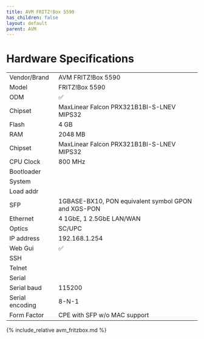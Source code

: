 ```yaml
---
title: AVM FRITZ!Box 5590
has_children: false
layout: default
parent: AVM
---
```


# Hardware Specifications

|                 |                                                     |
| --------------- | --------------------------------------------------- |
| Vendor/Brand    | AVM FRITZ!Box 5590                                  |
| Model           | FRITZ!Box 5590                                      |
| ODM             | ✅                                                  |
| Chipset         | MaxLinear Falcon PRX321B1BI-S-LNEV MIPS32           |
| Flash           | 4 GB                                                |
| RAM             | 2048 MB                                             |
| Chipset         | MaxLinear Falcon PRX321B1BI-S-LNEV MIPS32           |
| CPU Clock       | 800 MHz                                             |
| Bootloader      |                                                     |
| System          |                                                     |
| Load addr       |                                                     |
| SFP             | 1GBASE-BX10, PON equivalent symbol GPON and XGS-PON |
| Ethernet        | 4 1GbE, 1 2.5GbE LAN/WAN                            |
| Optics          | SC/UPC                                              |
| IP address      | 192.168.1.254                                       |
| Web Gui         | ✅                                                  |
| SSH             |                                                     |
| Telnet          |                                                     |
| Serial          |                                                     |
| Serial baud     | 115200                                              |
| Serial encoding | 8-N-1                                               |
| Form Factor     | CPE with SFP w/o MAC support                        |

{% include_relative avm_fritzbox.md %}
